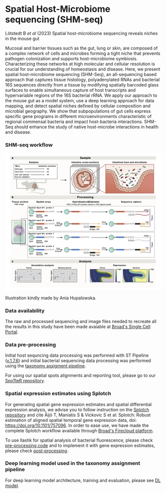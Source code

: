 # Spatial Host-Microbiome sequencing (SHM-seq)

Lötstedt B *et al* (2023) Spatial host-microbiome sequencing reveals niches in the mouse gut

Mucosal and barrier tissues such as the gut, lung or skin, are composed of a complex network of cells and microbes forming a tight niche that prevents pathogen colonization and supports host-microbiome symbiosis. Characterizing these networks at high molecular and cellular resolution is crucial for our understanding of homeostasis and disease. Here, we present spatial host-microbiome sequencing (SHM-Seq), an all-sequencing based approach that captures tissue histology, polyadenylated RNAs and bacterial 16S sequences directly from a tissue by modifying spatially barcoded glass surfaces to enable simultaneous capture of host transcripts and hypervariable regions of the 16S bacterial rRNA. We apply our approach to the mouse gut as a model system, use a deep learning approach for data mapping, and detect spatial niches defined by cellular composition and microbial geography. We show that subpopulations of gut cells express specific gene programs in different microenvironments characteristic of regional commensal bacteria and impact host-bacteria interactions. SHM-Seq should enhance the study of native host-microbe interactions in health and disease.

### SHM-seq workflow
![github-small](https://github.com/nygctech/shmseq/blob/master/SHM-seq-fig1.png)

Illustration kindly made by Ania Hupalowska.

### Data availability
The raw and processed sequencing and image files needed to recreate all the results in this study have been made avaiable at [Broad's Single Cell Portal]().

### Data pre-processing
Initial host sequncing data processing was performed with ST Pipeline ([v.1.7.6](https://github.com/SpatialTranscriptomicsResearch/st_pipeline/releases/tag/1.7.6)) and initial bacterial sequencing data processing was performed using the [taxonomy assigment pipeline](./Bacterial-analysis/bacterial_preparation_scripts/taxonomy_assignment_pipeline/).

For using our spatial spots alignments and reporting tool, please go to our [SpoTteR repository](https://github.com/klarman-cell-observatory/SpoTteR).

### Spatial expression estimates using Splotch
For generating spatial gene expression estimates and spatial differential expression analysis, we advise you to follow instruction on the [Splotch repository](https://github.com/tare/Splotch) and cite Äijö T, Maniatis S & Vickovic S et al: Splotch: Robust estimation of aligned spatial temporal gene expression data, doi: https://doi.org/10.1101/757096. In order to ease use, we have made the complete Splotch workflow available through [Broad's Firecloud platform](https://portal.firecloud.org/?return=firecloud#methods/jgoud/splotch/58).

To use Ilastik for spatial analysis of bacterial fluorescence, please check [pre-processing code](./pre-splotch/) and to implement it with gene expression estimates, please check [post-processing](./post-splotch/).

### Deep learning model used in the taxonomy assignment pipeline
For deep learning model architecture, training and evaluation, please see [DL model](./Bacterial-analysis/bacterial_preparation_scripts/DLmodel/).

  
